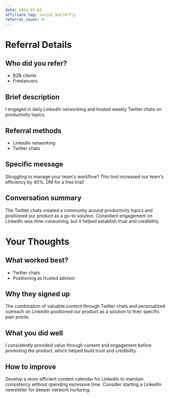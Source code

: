 ```yaml
---
date: 2024-07-03
affiliate_tag: social_butterfly
referral_count: 9
---
```


# Referral Details

## Who did you refer?
- B2B clients
- Freelancers

## Brief description
I engaged in daily LinkedIn networking and hosted weekly Twitter chats on productivity topics.

## Referral methods
- LinkedIn networking
- Twitter chats

## Specific message
Struggling to manage your team's workflow? This tool increased our team's efficiency by 40%. DM for a free trial!

## Conversation summary
The Twitter chats created a community around productivity topics and positioned our product as a go-to solution. Consistent engagement on LinkedIn was time-consuming, but it helped establish trust and credibility.

# Your Thoughts

## What worked best?
- Twitter chats
- Positioning as trusted advisor

## Why they signed up
The combination of valuable content through Twitter chats and personalized outreach on LinkedIn positioned our product as a solution to their specific pain points.

## What you did well
I consistently provided value through content and engagement before promoting the product, which helped build trust and credibility.

## How to improve
Develop a more efficient content calendar for LinkedIn to maintain consistency without spending excessive time. Consider starting a LinkedIn newsletter for deeper network nurturing.
